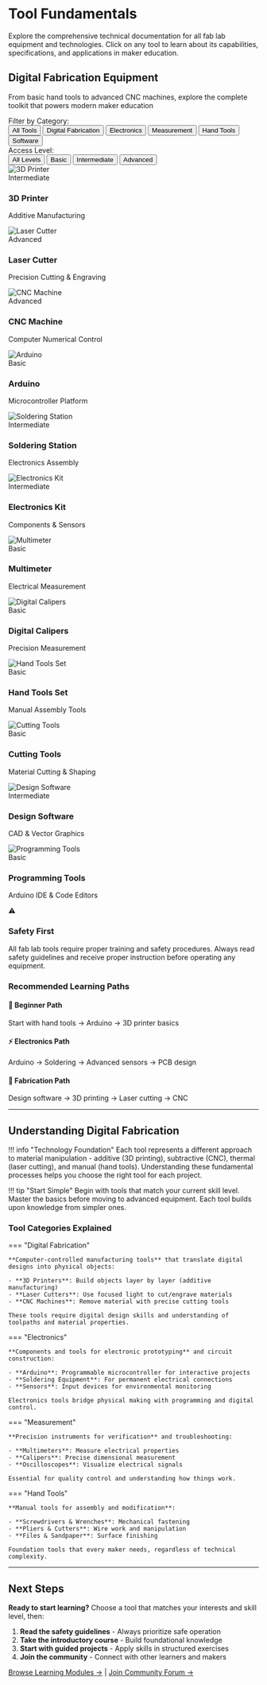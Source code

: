 # Tool Fundamentals

Explore the comprehensive technical documentation for all fab lab equipment and technologies. Click on any tool to learn about its capabilities, specifications, and applications in maker education.

<link rel="stylesheet" href="../../stylesheets/knowledge/tools.css">

<div class="tools-hero">
  <div class="tools-hero-content">
    <h2>Digital Fabrication Equipment</h2>
    <p>From basic hand tools to advanced CNC machines, explore the complete toolkit that powers modern maker education</p>
  </div>
</div>

<div class="tools-filter-bar">
  <div class="filter-group">
    <label>Filter by Category:</label>
    <div class="filter-buttons">
      <button class="filter-btn active" data-category="all">All Tools</button>
      <button class="filter-btn" data-category="fabrication">Digital Fabrication</button>
      <button class="filter-btn" data-category="electronics">Electronics</button>
      <button class="filter-btn" data-category="measurement">Measurement</button>
      <button class="filter-btn" data-category="hand-tools">Hand Tools</button>
      <button class="filter-btn" data-category="software">Software</button>
    </div>
  </div>
  
  <div class="filter-group">
    <label>Access Level:</label>
    <div class="filter-buttons">
      <button class="access-btn active" data-level="all">All Levels</button>
      <button class="access-btn" data-level="basic">Basic</button>
      <button class="access-btn" data-level="intermediate">Intermediate</button>
      <button class="access-btn" data-level="advanced">Advanced</button>
    </div>
  </div>
</div>

<div class="tools-grid" id="tools-grid">

<!-- Digital Fabrication Tools -->
<div class="tool-card" data-category="fabrication" data-level="intermediate" onclick="window.location.href='3d-printer.md'">
  <div class="tool-image">
    <img src="../../assets/tools/3d-printer.jpg" alt="3D Printer" class="tool-img">
    <div class="tool-overlay">
      <span class="tool-badge intermediate">Intermediate</span>
    </div>
  </div>
  <div class="tool-info">
    <h3 class="tool-title">3D Printer</h3>
    <p class="tool-subtitle">Additive Manufacturing</p>
  </div>
</div>

<div class="tool-card" data-category="fabrication" data-level="advanced" onclick="window.location.href='laser-cutter.md'">
  <div class="tool-image">
    <img src="../../assets/tools/laser-cutter.jpg" alt="Laser Cutter" class="tool-img">
    <div class="tool-overlay">
      <span class="tool-badge advanced">Advanced</span>
    </div>
  </div>
  <div class="tool-info">
    <h3 class="tool-title">Laser Cutter</h3>
    <p class="tool-subtitle">Precision Cutting & Engraving</p>
  </div>
</div>

<div class="tool-card" data-category="fabrication" data-level="advanced" onclick="window.location.href='cnc-machine.md'">
  <div class="tool-image">
    <img src="../../assets/tools/cnc-machine.jpg" alt="CNC Machine" class="tool-img">
    <div class="tool-overlay">
      <span class="tool-badge advanced">Advanced</span>
    </div>
  </div>
  <div class="tool-info">
    <h3 class="tool-title">CNC Machine</h3>
    <p class="tool-subtitle">Computer Numerical Control</p>
  </div>
</div>

<!-- Electronics Tools -->
<div class="tool-card" data-category="electronics" data-level="basic" onclick="window.location.href='arduino.md'">
  <div class="tool-image">
    <img src="../../assets/tools/arduino.jpg" alt="Arduino" class="tool-img">
    <div class="tool-overlay">
      <span class="tool-badge basic">Basic</span>
    </div>
  </div>
  <div class="tool-info">
    <h3 class="tool-title">Arduino</h3>
    <p class="tool-subtitle">Microcontroller Platform</p>
  </div>
</div>

<div class="tool-card" data-category="electronics" data-level="intermediate" onclick="window.location.href='soldering-station.md'">
  <div class="tool-image">
    <img src="../../assets/tools/soldering-station.jpg" alt="Soldering Station" class="tool-img">
    <div class="tool-overlay">
      <span class="tool-badge intermediate">Intermediate</span>
    </div>
  </div>
  <div class="tool-info">
    <h3 class="tool-title">Soldering Station</h3>
    <p class="tool-subtitle">Electronics Assembly</p>
  </div>
</div>

<div class="tool-card" data-category="electronics" data-level="intermediate" onclick="window.location.href='electronics-kit.md'">
  <div class="tool-image">
    <img src="../../assets/tools/electronics-kit.jpg" alt="Electronics Kit" class="tool-img">
    <div class="tool-overlay">
      <span class="tool-badge intermediate">Intermediate</span>
    </div>
  </div>
  <div class="tool-info">
    <h3 class="tool-title">Electronics Kit</h3>
    <p class="tool-subtitle">Components & Sensors</p>
  </div>
</div>

<!-- Measurement Tools -->
<div class="tool-card" data-category="measurement" data-level="basic" onclick="window.location.href='multimeter.md'">
  <div class="tool-image">
    <img src="../../assets/tools/multimeter.jpg" alt="Multimeter" class="tool-img">
    <div class="tool-overlay">
      <span class="tool-badge basic">Basic</span>
    </div>
  </div>
  <div class="tool-info">
    <h3 class="tool-title">Multimeter</h3>
    <p class="tool-subtitle">Electrical Measurement</p>
  </div>
</div>

<div class="tool-card" data-category="measurement" data-level="basic" onclick="window.location.href='calipers.md'">
  <div class="tool-image">
    <img src="../../assets/tools/calipers.jpg" alt="Digital Calipers" class="tool-img">
    <div class="tool-overlay">
      <span class="tool-badge basic">Basic</span>
    </div>
  </div>
  <div class="tool-info">
    <h3 class="tool-title">Digital Calipers</h3>
    <p class="tool-subtitle">Precision Measurement</p>
  </div>
</div>

<!-- Hand Tools -->
<div class="tool-card" data-category="hand-tools" data-level="basic" onclick="window.location.href='hand-tools.md'">
  <div class="tool-image">
    <img src="../../assets/tools/hand-tools.jpg" alt="Hand Tools Set" class="tool-img">
    <div class="tool-overlay">
      <span class="tool-badge basic">Basic</span>
    </div>
  </div>
  <div class="tool-info">
    <h3 class="tool-title">Hand Tools Set</h3>
    <p class="tool-subtitle">Manual Assembly Tools</p>
  </div>
</div>

<div class="tool-card" data-category="hand-tools" data-level="basic" onclick="window.location.href='cutting-tools.md'">
  <div class="tool-image">
    <img src="../../assets/tools/cutting-tools.jpg" alt="Cutting Tools" class="tool-img">
    <div class="tool-overlay">
      <span class="tool-badge basic">Basic</span>
    </div>
  </div>
  <div class="tool-info">
    <h3 class="tool-title">Cutting Tools</h3>
    <p class="tool-subtitle">Material Cutting & Shaping</p>
  </div>
</div>

<!-- Software Tools -->
<div class="tool-card" data-category="software" data-level="intermediate" onclick="window.location.href='design-software.md'">
  <div class="tool-image">
    <img src="../../assets/tools/design-software.jpg" alt="Design Software" class="tool-img">
    <div class="tool-overlay">
      <span class="tool-badge intermediate">Intermediate</span>
    </div>
  </div>
  <div class="tool-info">
    <h3 class="tool-title">Design Software</h3>
    <p class="tool-subtitle">CAD & Vector Graphics</p>
  </div>
</div>

<div class="tool-card" data-category="software" data-level="basic" onclick="window.location.href='programming-tools.md'">
  <div class="tool-image">
    <img src="../../assets/tools/programming-tools.jpg" alt="Programming Tools" class="tool-img">
    <div class="tool-overlay">
      <span class="tool-badge basic">Basic</span>
    </div>
  </div>
  <div class="tool-info">
    <h3 class="tool-title">Programming Tools</h3>
    <p class="tool-subtitle">Arduino IDE & Code Editors</p>
  </div>
</div>

</div>

<div class="tools-info-section">
  <div class="safety-notice">
    <div class="notice-icon">⚠️</div>
    <div class="notice-content">
      <h3>Safety First</h3>
      <p>All fab lab tools require proper training and safety procedures. Always read safety guidelines and receive proper instruction before operating any equipment.</p>
    </div>
  </div>
  
  <div class="learning-paths">
    <h3>Recommended Learning Paths</h3>
    <div class="path-cards">
      <div class="path-card">
        <h4>🚀 Beginner Path</h4>
        <p>Start with hand tools → Arduino → 3D printer basics</p>
      </div>
      <div class="path-card">
        <h4>⚡ Electronics Path</h4>
        <p>Arduino → Soldering → Advanced sensors → PCB design</p>
      </div>
      <div class="path-card">
        <h4>🔧 Fabrication Path</h4>
        <p>Design software → 3D printing → Laser cutting → CNC</p>
      </div>
    </div>
  </div>
</div>

<script>
// Tool filtering functionality
document.addEventListener('DOMContentLoaded', function() {
    const filterButtons = document.querySelectorAll('.filter-btn');
    const accessButtons = document.querySelectorAll('.access-btn');
    const toolCards = document.querySelectorAll('.tool-card');
    
    // Category filtering
    filterButtons.forEach(button => {
        button.addEventListener('click', function() {
            filterButtons.forEach(btn => btn.classList.remove('active'));
            this.classList.add('active');
            
            const category = this.dataset.category;
            filterTools(category, getCurrentAccessLevel());
        });
    });
    
    // Access level filtering
    accessButtons.forEach(button => {
        button.addEventListener('click', function() {
            accessButtons.forEach(btn => btn.classList.remove('active'));
            this.classList.add('active');
            
            const level = this.dataset.level;
            filterTools(getCurrentCategory(), level);
        });
    });
    
    function getCurrentCategory() {
        return document.querySelector('.filter-btn.active').dataset.category;
    }
    
    function getCurrentAccessLevel() {
        return document.querySelector('.access-btn.active').dataset.level;
    }
    
    function filterTools(category, level) {
        toolCards.forEach(card => {
            const cardCategory = card.dataset.category;
            const cardLevel = card.dataset.level;
            
            const categoryMatch = category === 'all' || cardCategory === category;
            const levelMatch = level === 'all' || cardLevel === level;
            
            if (categoryMatch && levelMatch) {
                card.style.display = 'block';
                card.style.animation = 'fadeIn 0.3s ease-in';
            } else {
                card.style.display = 'none';
            }
        });
    }
    
    // Add hover effects
    toolCards.forEach(card => {
        card.addEventListener('mouseenter', function() {
            this.style.transform = 'translateY(-8px)';
            this.querySelector('.tool-img').style.transform = 'scale(1.1)';
        });
        
        card.addEventListener('mouseleave', function() {
            this.style.transform = 'translateY(0)';
            this.querySelector('.tool-img').style.transform = 'scale(1)';
        });
    });
});
</script>

---

## Understanding Digital Fabrication

!!! info "Technology Foundation"
    Each tool represents a different approach to material manipulation - additive (3D printing), subtractive (CNC), thermal (laser cutting), and manual (hand tools). Understanding these fundamental processes helps you choose the right tool for each project.

!!! tip "Start Simple"
    Begin with tools that match your current skill level. Master the basics before moving to advanced equipment. Each tool builds upon knowledge from simpler ones.

### Tool Categories Explained

=== "Digital Fabrication"

    **Computer-controlled manufacturing tools** that translate digital designs into physical objects:
    
    - **3D Printers**: Build objects layer by layer (additive manufacturing)
    - **Laser Cutters**: Use focused light to cut/engrave materials 
    - **CNC Machines**: Remove material with precise cutting tools
    
    These tools require digital design skills and understanding of toolpaths and material properties.

=== "Electronics"

    **Components and tools for electronic prototyping** and circuit construction:
    
    - **Arduino**: Programmable microcontroller for interactive projects
    - **Soldering Equipment**: For permanent electrical connections
    - **Sensors**: Input devices for environmental monitoring
    
    Electronics tools bridge physical making with programming and digital control.

=== "Measurement"

    **Precision instruments for verification** and troubleshooting:
    
    - **Multimeters**: Measure electrical properties
    - **Calipers**: Precise dimensional measurement
    - **Oscilloscopes**: Visualize electrical signals
    
    Essential for quality control and understanding how things work.

=== "Hand Tools"

    **Manual tools for assembly and modification**:
    
    - **Screwdrivers & Wrenches**: Mechanical fastening
    - **Pliers & Cutters**: Wire work and manipulation  
    - **Files & Sandpaper**: Surface finishing
    
    Foundation tools that every maker needs, regardless of technical complexity.

---

## Next Steps

**Ready to start learning?** Choose a tool that matches your interests and skill level, then:

1. **Read the safety guidelines** - Always prioritize safe operation
2. **Take the introductory course** - Build foundational knowledge  
3. **Start with guided projects** - Apply skills in structured exercises
4. **Join the community** - Connect with other learners and makers

[Browse Learning Modules →](../../guides/guides.md) | [Join Community Forum →](../../forum/forum.md)